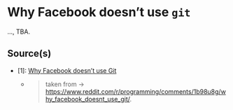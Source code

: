 # Why Facebook doesn’t use `git`

..., TBA.

## Source(s)

- [1]: [Why Facebook doesn’t use Git](https://graphite.dev/blog/why-facebook-doesnt-use-git)
  - > taken from -> <https://www.reddit.com/r/programming/comments/1b98u8g/why_facebook_doesnt_use_git/>.
